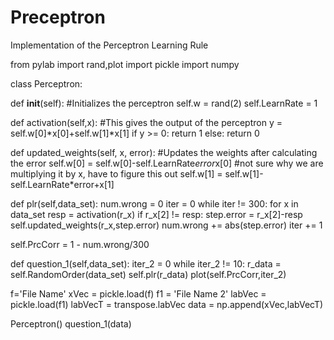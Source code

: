 # Preceptron
Implementation of the Perceptron Learning Rule

from pylab import rand,plot
import pickle
import numpy

class Perceptron:

 def __init__(self): #Initializes the perceptron
  self.w = rand(2)
  self.LearnRate = 1
  
 def activation(self,x): #This gives the output of the perceptron
  y = self.w[0]*x[0]+self.w[1]*x[1]
  if y >= 0: return 1
  else: return 0
  
 def updated_weights(self, x, error): #Updates the weights after calculating the error
  self.w[0] = self.w[0]-self.LearnRate*error*x[0] #not sure why we are multiplying it by x, have to figure this out
  self.w[1] = self.w[1]-self.LearnRate*error+x[1]
  
 def plr(self,data_set):
  num.wrong = 0
  iter = 0
  while iter != 300:
   for x in data_set
    resp = activation(r_x)
    if r_x[2] != resp:
     step.error = r_x[2]-resp
	 self.updated_weights(r_x,step.error)
	 num.wrong += abs(step.error)
    iter += 1
  
  self.PrcCorr = 1 - num.wrong/300
   
  
def question_1(self,data_set):
 iter_2 = 0
  while iter_2 != 10:
   r_data = self.RandomOrder(data_set)
   self.plr(r_data)
   plot(self.PrcCorr,iter_2)
   
f='File Name'
xVec = pickle.load(f)
f1 = 'File Name 2'
labVec = pickle.load(f1)
labVecT = transpose.labVec
data = np.append(xVec,labVecT) 
 
Perceptron()
question_1(data)
